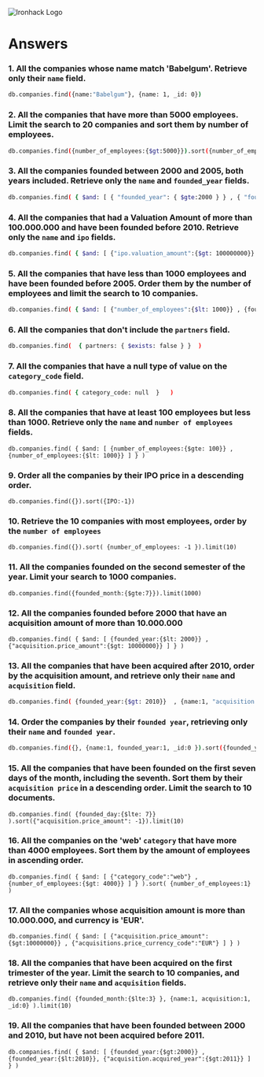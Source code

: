 ![Ironhack Logo](https://i.imgur.com/1QgrNNw.png)

# Answers

### 1. All the companies whose name match 'Babelgum'. Retrieve only their `name` field.

<!-- Your Code Goes Here -->

```bash
db.companies.find({name:"Babelgum"}, {name: 1, _id: 0})
```



### 2. All the companies that have more than 5000 employees. Limit the search to 20 companies and sort them by **number of employees**.

<!-- Your Code Goes Here -->

```bash
db.companies.find({number_of_employees:{$gt:5000}}).sort({number_of_employees:1}).limit(20)
```



### 3. All the companies founded between 2000 and 2005, both years included. Retrieve only the `name` and `founded_year` fields.

<!-- Your Code Goes Here -->

```bash
db.companies.find( { $and: [ { "founded_year": { $gte:2000 } } , { "founded_year": {$lte:2005} } ] } , {name: 1, "founded_year": 1, _id: 0 } )

```



### 4. All the companies that had a Valuation Amount of more than 100.000.000 and have been founded before 2010. Retrieve only the `name` and `ipo` fields.

<!-- Your Code Goes Here -->

```bash
db.companies.find( { $and: [ {"ipo.valuation_amount":{$gt: 100000000}} , {founded_year:{$lt: 2010}} ] } , {name:1, ipo:1, _id:0})
```



### 5. All the companies that have less than 1000 employees and have been founded before 2005. Order them by the number of employees and limit the search to 10 companies.

<!-- Your Code Goes Here -->

```bash
db.companies.find( { $and: [ {"number_of_employees":{$lt: 1000}} , {founded_year:{$lt: 2005}} ] } ).sort( {number_of_employees:1} ).limit(10)
```



### 6. All the companies that don't include the `partners` field.

<!-- Your Code Goes Here -->

```bash
db.companies.find(  { partners: { $exists: false } }  )
```



### 7. All the companies that have a null type of value on the `category_code` field.

<!-- Your Code Goes Here -->

```bash
db.companies.find( { category_code: null  }   )
```



### 8. All the companies that have at least 100 employees but less than 1000. Retrieve only the `name` and `number of employees` fields.

<!-- Your Code Goes Here -->

```
db.companies.find( { $and: [ {number_of_employees:{$gte: 100}} , {number_of_employees:{$lt: 1000}} ] } )
```



### 9. Order all the companies by their IPO price in a descending order.

<!-- Your Code Goes Here -->

```
db.companies.find({}).sort({IPO:-1})
```



### 10. Retrieve the 10 companies with most employees, order by the `number of employees`

<!-- Your Code Goes Here -->

```
db.companies.find({}).sort( {number_of_employees: -1 }).limit(10)
```



### 11. All the companies founded on the second semester of the year. Limit your search to 1000 companies.

<!-- Your Code Goes Here -->

```
db.companies.find({founded_month:{$gte:7}}).limit(1000)
```



### 12. All the companies founded before 2000 that have an acquisition amount of more than 10.000.000

<!-- Your Code Goes Here -->

```
db.companies.find( { $and: [ {founded_year:{$lt: 2000}} , {"acquisition.price_amount":{$gt: 10000000}} ] } )
```



### 13. All the companies that have been acquired after 2010, order by the acquisition amount, and retrieve only their `name` and `acquisition` field.

<!-- Your Code Goes Here -->

```bash
db.companies.find( {founded_year:{$gt: 2010}}  , {name:1, "acquisition.price_amount":1, _id: 0} ).sort({"acquisition.price_amount": 1})
```



### 14. Order the companies by their `founded year`, retrieving only their `name` and `founded year`.

<!-- Your Code Goes Here -->

```bash
db.companies.find({}, {name:1, founded_year:1, _id:0 }).sort({founded_year:1})
```



### 15. All the companies that have been founded on the first seven days of the month, including the seventh. Sort them by their `acquisition price` in a descending order. Limit the search to 10 documents.

<!-- Your Code Goes Here -->

```
db.companies.find( {founded_day:{$lte: 7}} ).sort({"acquisition.price_amount": -1}).limit(10)
```



### 16. All the companies on the 'web' `category` that have more than 4000 employees. Sort them by the amount of employees in ascending order.

<!-- Your Code Goes Here -->

```
db.companies.find( { $and: [ {"category_code":"web"} , {number_of_employees:{$gt: 4000}} ] } ).sort( {number_of_employees:1} )
```



### 17. All the companies whose acquisition amount is more than 10.000.000, and currency is 'EUR'.

<!-- Your Code Goes Here -->

```
db.companies.find( { $and: [ {"acquisition.price_amount":{$gt:10000000}} , {"acquisitions.price_currency_code":"EUR"} ] } )
```



### 18. All the companies that have been acquired on the first trimester of the year. Limit the search to 10 companies, and retrieve only their `name` and `acquisition` fields.

<!-- Your Code Goes Here -->

```
db.companies.find( {founded_month:{$lte:3} }, {name:1, acquisition:1, _id:0} ).limit(10)
```



### 19. All the companies that have been founded between 2000 and 2010, but have not been acquired before 2011.

<!-- Your Code Goes Here -->

```
db.companies.find( { $and: [ {founded_year:{$gt:2000}} , {founded_year:{$lt:2010}}, {"acquisition.acquired_year":{$gt:2011}} ] } )
```

